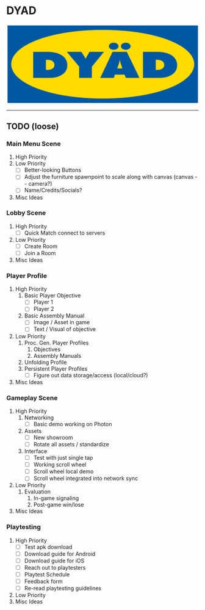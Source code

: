 # DYAD

![DYAD Logo](https://github.com/augustluhrs/DYAD/blob/master/logo_test1.png)

---

## TODO (loose)

### Main Menu Scene
1. High Priority
2. Low Priority
   - [ ] Better-looking Buttons
   - [ ] Adjust the furniture spawnpoint to scale along with canvas (canvas -- camera?)
   - [ ] Name/Credits/Socials?
3. Misc Ideas

### Lobby Scene
1. High Priority
   - [ ] Quick Match connect to servers
2. Low Priority
   - [ ] Create Room
   - [ ] Join a Room
3. Misc Ideas

### Player Profile
1. High Priority
   1. Basic Player Objective
      - [ ] Player 1
      - [ ] Player 2
   2. Basic Assembly Manual
      - [ ] Image / Asset in game
      - [ ] Text / Visual of objective
2. Low Priority
   1. Proc. Gen. Player Profiles
      1. Objectives
      2. Assembly Manuals
   2. Unfolding Profile
   3. Persistent Player Profiles
      - [ ] Figure out data storage/access (local/cloud?)
3. Misc Ideas

### Gameplay Scene
1. High Priority
   1. Networking
      - [ ] Basic demo working on Photon
   2. Assets
      - [ ] New showroom
      - [ ] Rotate all assets / standardize
   3. Interface
      - [ ] Test with just single tap
      - [ ] Working scroll wheel
      - [ ] Scroll wheel local demo
      - [ ] Scroll wheel integrated into network sync
2. Low Priority
   1. Evaluation
      1. In-game signaling
      2. Post-game win/lose
3. Misc Ideas


### Playtesting
1. High Priority
   - [ ] Test apk download
   - [ ] Download guide for Android
   - [ ] Download guide for iOS
   - [ ] Reach out to playtesters
   - [ ] Playtest Schedule
   - [ ] Feedback form
   - [ ] Re-read playtesting guidelines
2. Low Priority
3. Misc Ideas

